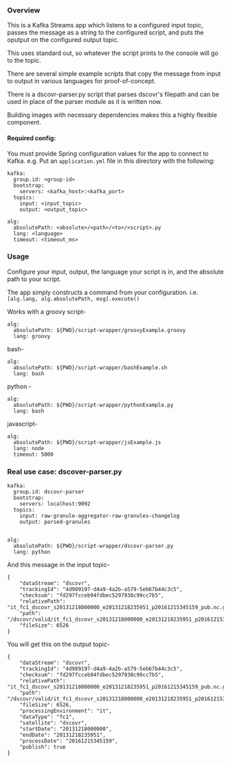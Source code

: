 ### Overview

This is a Kafka Streams app which listens to a configured input topic, passes the message as a string to the configured script, and puts the oputput on the configured output topic. 

This uses standard out, so whatever the script prints to the console will go to the topic. 

There are several simple example scripts that copy the message from input to output in various languages for proof-of-concept.

There is a dscovr-parser.py script that parses dscovr's filepath and can be used in place of the parser module as it is written now.  

Building images with necessary dependencies makes this a highly flexible component. 

#### Required config:

You must provide Spring configuration values for the app to connect to Kafka. e.g. Put an `application.yml` file in this
directory with the following:

```
kafka:
  group.id: <group-id>
  bootstrap:
    servers: <kafka_host>:<kafka_port>
  topics:
    input: <input_topic>
    output: <output_topic>

alg:
  absolutePath: <absolute>/<path>/<to>/<script>.py
  lang: <language>
  timeout: <timeout_ms>
```

### Usage
Configure your input, output, the language your script is in, and the absolute path to your script. 

The app simply constructs a command from your configuration. i.e. ``` [alg.lang, alg.absolutePath, msg].execute() ```

Works with a groovy script- 

```
alg:
  absolutePath: ${PWD}/script-wrapper/groovyExample.groovy
  lang: groovy

```

bash- 
```
alg:
  absolutePath: ${PWD}/script-wrapper/bashExample.sh
  lang: bash

```

python - 

```
alg:
  absolutePath: ${PWD}/script-wrapper/pythonExample.py
  lang: bash

```

javascript- 
```
alg:
  absolutePath: ${PWD}/script-wrapper/jsExample.js
  lang: node
  timeout: 5000
```


### Real use case:  dscover-parser.py


```
kafka:
  group.id: dscovr-parser
  bootstrap:
    servers: localhost:9092
  topics:
    input: raw-granule-aggregator-raw-granules-changelog
    output: parsed-granules


alg:
  absolutePath: ${PWD}/script-wrapper/dscovr-parser.py
  lang: python

```
And this message in the input topic- 
```
{
    "dataStream": "dscovr",
    "trackingId": "4d989197-d4a9-4a2b-a579-5eb67b44c3c5",
    "checksum": "fd297fcceb94fdbec5297938c99cc7b5",
    "relativePath": "it_fc1_dscovr_s20131218000000_e20131218235951_p20161215345159_pub.nc.gz",
    "path": "/dscovr/valid/it_fc1_dscovr_s20131218000000_e20131218235951_p20161215345159_pub.nc.gz",
    "fileSize": 6526
}
```

You will get this on the output topic- 
```
{
    "dataStream": "dscovr",
    "trackingId": "4d989197-d4a9-4a2b-a579-5eb67b44c3c5",
    "checksum": "fd297fcceb94fdbec5297938c99cc7b5",
    "relativePath": "it_fc1_dscovr_s20131218000000_e20131218235951_p20161215345159_pub.nc.gz",
    "path": "/dscovr/valid/it_fc1_dscovr_s20131218000000_e20131218235951_p20161215345159_pub.nc.gz",
    "fileSize": 6526,
    "processingEnvironment": "it",
    "dataType": "fc1",
    "satellite": "dscovr",
    "startDate": "20131218000000",
    "endDate": "20131218235951",
    "processDate": "20161215345159",
    "publish": true
}
```

